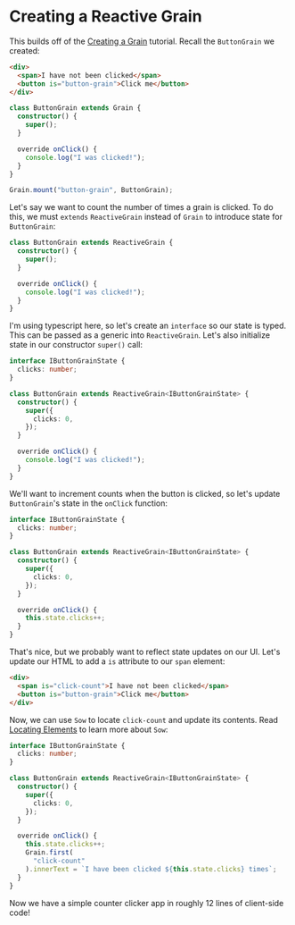 # Creating a Reactive Grain

This builds off of the [Creating a Grain]("/creating-a-grain.md") tutorial. Recall the `ButtonGrain` we created:

```html
<div>
  <span>I have not been clicked</span>
  <button is="button-grain">Click me</button>
</div>
```

```ts
class ButtonGrain extends Grain {
  constructor() {
    super();
  }

  override onClick() {
    console.log("I was clicked!");
  }
}

Grain.mount("button-grain", ButtonGrain);
```

Let's say we want to count the number of times a grain is clicked. To do this, we must `extends` `ReactiveGrain` instead of `Grain` to introduce state for `ButtonGrain`:

```ts
class ButtonGrain extends ReactiveGrain {
  constructor() {
    super();
  }

  override onClick() {
    console.log("I was clicked!");
  }
}
```

I'm using typescript here, so let's create an `interface` so our state is typed. This can be passed as a generic into `ReactiveGrain`. Let's also initialize state in our constructor `super()` call:

```ts
interface IButtonGrainState {
  clicks: number;
}

class ButtonGrain extends ReactiveGrain<IButtonGrainState> {
  constructor() {
    super({
      clicks: 0,
    });
  }

  override onClick() {
    console.log("I was clicked!");
  }
}
```

We'll want to increment counts when the button is clicked, so let's update `ButtonGrain`'s state in the `onClick` function:

```ts
interface IButtonGrainState {
  clicks: number;
}

class ButtonGrain extends ReactiveGrain<IButtonGrainState> {
  constructor() {
    super({
      clicks: 0,
    });
  }

  override onClick() {
    this.state.clicks++;
  }
}
```

That's nice, but we probably want to reflect state updates on our UI. Let's update our HTML to add a `is` attribute to our `span` element:

```html
<div>
  <span is="click-count">I have not been clicked</span>
  <button is="button-grain">Click me</button>
</div>
```

Now, we can use `Sow` to locate `click-count` and update its contents. Read [Locating Elements]("/locating-elements.md") to learn more about `Sow`:

```ts
interface IButtonGrainState {
  clicks: number;
}

class ButtonGrain extends ReactiveGrain<IButtonGrainState> {
  constructor() {
    super({
      clicks: 0,
    });
  }

  override onClick() {
    this.state.clicks++;
    Grain.first(
      "click-count"
    ).innerText = `I have been clicked ${this.state.clicks} times`;
  }
}
```

Now we have a simple counter clicker app in roughly 12 lines of client-side code!
